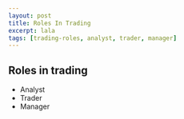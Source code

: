 ```yaml
---
layout: post
title: Roles In Trading
excerpt: lala
tags: [trading-roles, analyst, trader, manager]
---
```


Roles in trading
----------------

* Analyst
* Trader
* Manager
